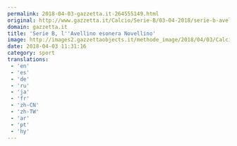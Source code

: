 ```yaml
---
permalink: 2018-04-03-gazzetta.it-264555149.html
original: http://www.gazzetta.it/Calcio/Serie-B/03-04-2018/serie-b-avellino-esonera-novellino-260233282919.shtml
domain: gazzetta.it
title: 'Serie B, l''Avellino esonera Novellino'
image: http://images2.gazzettaobjects.it/methode_image/2018/04/03/Calcio/Foto%20Calcio%20-%20Trattate/2b1e15ddcd7514d79c7f19649deffa75_169_xl.JPG
date: 2018-04-03 11:31:16
category: sport
translations: 
 - 'en'
 - 'es'
 - 'de'
 - 'ru'
 - 'ja'
 - 'fr'
 - 'zh-CN'
 - 'zh-TW'
 - 'ar'
 - 'pt'
 - 'hy'
---
```


